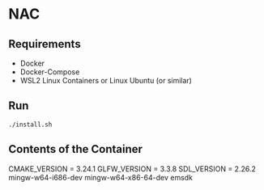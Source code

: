 # NAC

## Requirements
- Docker
- Docker-Compose
- WSL2 Linux Containers or Linux Ubuntu (or similar)

## Run 
```./install.sh```

## Contents of the Container
CMAKE_VERSION = 3.24.1
GLFW_VERSION = 3.3.8
SDL_VERSION = 2.26.2
mingw-w64-i686-dev
mingw-w64-x86-64-dev
emsdk